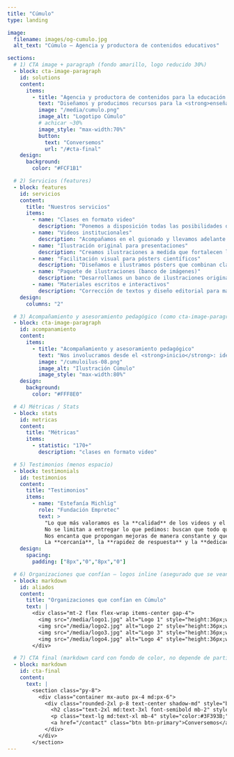 ```yaml
---
title: "Cúmulo"
type: landing

image:
  filename: images/og-cumulo.jpg
  alt_text: "Cúmulo — Agencia y productora de contenidos educativos"

sections:
  # 1) CTA image + paragraph (fondo amarillo, logo reducido 30%)
  - block: cta-image-paragraph
    id: solutions
    content:
      items:
        - title: "Agencia y productora de contenidos para la educación y la ciencia"
          text: "Diseñamos y producimos recursos para la <strong>enseñanza y el aprendizaje</strong> en diversos formatos y plataformas. Acompañamos a <strong>docentes y organizaciones</strong> para fortalecer sus propuestas, elegir el formato adecuado para cada contenido, <strong>estructurar guiones</strong> de clases y crear materiales <strong>visuales, audiovisuales y escritos</strong> que acerquen sus iniciativas a las y los estudiantes."
          image: "/media/cumulo.png"
          image_alt: "Logotipo Cúmulo"
          # achicar ~30%
          image_style: "max-width:70%"
          button:
            text: "Conversemos"
            url: "/#cta-final"
    design:
      background:
        color: "#FCF1B1"

  # 2) Servicios (features)
  - block: features
    id: servicios
    content:
      title: "Nuestros servicios"
      items:
        - name: "Clases en formato video"
          description: "Ponemos a disposición todas las posibilidades del lenguaje audiovisual para diseñar clases que transformen la experiencia de tus estudiantes."
        - name: "Videos institucionales"
          description: "Acompañamos en el guionado y llevamos adelante la producción y edición de videos para presentar tu organización."
        - name: "Ilustración original para presentaciones"
          description: "Creamos ilustraciones a medida que fortalecen la comunicación visual de tus presentaciones. Definimos objetivos y estilo junto al equipo."
        - name: "Facilitación visual para pósters científicos"
          description: "Diseñamos e ilustramos pósters que combinan claridad conceptual y coherencia visual. Organizamos la información y destacamos aportes clave."
        - name: "Paquete de ilustraciones (banco de imágenes)"
          description: "Desarrollamos un banco de ilustraciones originales adaptable a múltiples formatos. Definimos líneas estéticas y temáticas de tu proyecto."
        - name: "Materiales escritos e interactivos"
          description: "Corrección de textos y diseño editorial para materiales de lectura e interactivos."
    design:
      columns: "2"

  # 3) Acompañamiento y asesoramiento pedagógico (como cta-image-paragraph, sin botón)
  - block: cta-image-paragraph
    id: acompanamiento
    content:
      items:
        - title: "Acompañamiento y asesoramiento pedagógico"
          text: "Nos involucramos desde el <strong>inicio</strong>: ideación, lenguajes, formatos y experiencias de aprendizaje. ¿Qué conviene contar en <strong>video</strong> y qué en <strong>material escrito</strong>? ¿La propuesta combina materiales e <strong>instancias sincrónicas</strong>? ¿Cómo articularlas sin repetir contenidos? Co-diseñamos rutas claras para que cada pieza cumpla un rol y el conjunto tenga <strong>coherencia</strong>."
          image: "/cumuloilus-08.png"
          image_alt: "Ilustración Cúmulo"
          image_style: "max-width:80%"
    design:
      background:
        color: "#FFF8E0"

  # 4) Métricas / Stats
  - block: stats
    id: metricas
    content:
      title: "Métricas"
      items:
        - statistic: "170+"
          description: "clases en formato video"

  # 5) Testimonios (menos espacio)
  - block: testimonials
    id: testimonios
    content:
      title: "Testimonios"
      items:
        - name: "Estefanía Michlig"
          role: "Fundación Empretec"
          text: >
            "Lo que más valoramos es la **calidad** de los videos y el enorme **compromiso** con el que trabajan.
            No se limitan a entregar lo que pedimos: buscan que todo quede **claro, atractivo y realmente útil** para el usuario.
            Nos encanta que propongan mejoras de manera constante y que se pongan manos a la obra para lograr un producto cada vez mejor.
            La **cercanía**, la **rapidez de respuesta** y la **dedicación** para asegurarse de que todo quede perfecto hacen que trabajar juntos sea siempre un gusto."
    design:
      spacing:
        padding: ["8px","0","8px","0"]

  # 6) Organizaciones que confían — logos inline (asegurado que se vean)
  - block: markdown
    id: aliados
    content:
      title: "Organizaciones que confían en Cúmulo"
      text: |
        <div class="mt-2 flex flex-wrap items-center gap-4">
          <img src="/media/logo1.jpg" alt="Logo 1" style="height:36px;width:auto" />
          <img src="/media/logo2.jpg" alt="Logo 2" style="height:36px;width:auto" />
          <img src="/media/logo3.jpg" alt="Logo 3" style="height:36px;width:auto" />
          <img src="/media/logo4.jpg" alt="Logo 4" style="height:36px;width:auto" />
        </div>

  # 7) CTA final (markdown card con fondo de color, no depende de partial)
  - block: markdown
    id: cta-final
    content:
      text: |
        <section class="py-8">
          <div class="container mx-auto px-4 md:px-6">
            <div class="rounded-2xl p-8 text-center shadow-md" style="background:#F4A26D;">
              <h2 class="text-2xl md:text-3xl font-semibold mb-2" style="color:#3F393B;">¿Arrancamos?</h2>
              <p class="text-lg md:text-xl mb-4" style="color:#3F393B;">Contanos tu idea y te ayudamos a convertirla en un recorrido claro para tus estudiantes.</p>
              <a href="/contact" class="btn btn-primary">Conversemos</a>
            </div>
          </div>
        </section>
---
```

